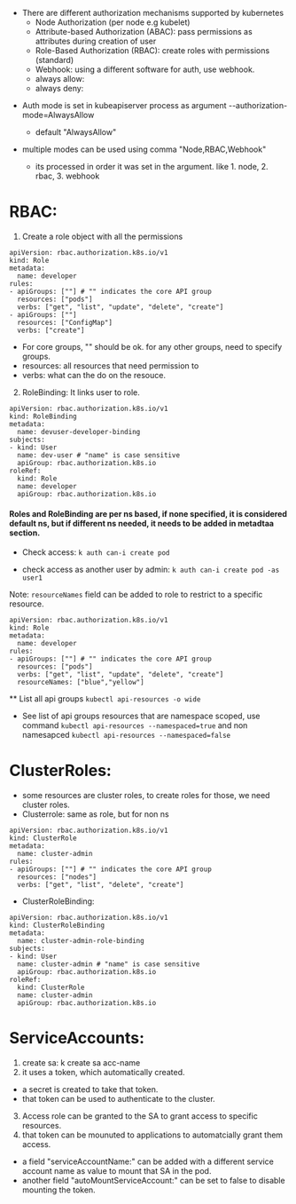 * There are different authorization mechanisms supported by kubernetes
    - Node Authorization (per node e.g kubelet)
    - Attribute-based Authorization (ABAC): pass permissions as attributes during creation of user
    - Role-Based Authorization (RBAC): create roles with permissions (standard)
    - Webhook: using a different software for auth, use webhook. 
    - always allow:
    - always deny:
    
- Auth mode is set in kubeapiserver process as argument --authorization-mode=AlwaysAllow
    - default "AlwaysAllow"
    
- multiple modes can be used using comma "Node,RBAC,Webhook"
    - its processed in order it was set in the argument. like 1. node, 2. rbac, 3. webhook


# RBAC:
1. Create a role object with all the permissions
```
apiVersion: rbac.authorization.k8s.io/v1
kind: Role
metadata:
  name: developer
rules:
- apiGroups: [""] # "" indicates the core API group
  resources: ["pods"]
  verbs: ["get", "list", "update", "delete", "create"]
- apiGroups: [""]
  resources: ["ConfigMap"]
  verbs: ["create"]
```
- For core groups, "" should be ok. for any other groups, need to specify groups. 
- resources: all resources that need permission to
- verbs: what can the do on the resouce. 

2. RoleBinding: It links user to role. 
```
apiVersion: rbac.authorization.k8s.io/v1
kind: RoleBinding
metadata:
  name: devuser-developer-binding
subjects:
- kind: User
  name: dev-user # "name" is case sensitive
  apiGroup: rbac.authorization.k8s.io
roleRef:
  kind: Role
  name: developer
  apiGroup: rbac.authorization.k8s.io
```

#### Roles and RoleBinding are per ns based, if none specified, it is considered default ns, but if different ns needed, it needs to be added in metadtaa section.

- Check access:
`k auth can-i create pod`
  
- check access as another user by admin:
`k auth can-i create pod -as user1`
  
Note: `resourceNames` field can be added to role to restrict to a specific resource.
```
apiVersion: rbac.authorization.k8s.io/v1
kind: Role
metadata:
  name: developer
rules:
- apiGroups: [""] # "" indicates the core API group
  resources: ["pods"]
  verbs: ["get", "list", "update", "delete", "create"]
  resourceNames: ["blue","yellow"]
```

** List all api groups
`kubectl api-resources -o wide`

- See list of api groups resources that are namespace scoped, use command
  `kubectl api-resources --namespaced=true`
and non namesapced
`kubectl api-resources --namespaced=false`

# ClusterRoles:
- some resources are cluster roles, to create roles for those, we need cluster roles. 
- Clusterrole: same as role, but for non ns
```
apiVersion: rbac.authorization.k8s.io/v1
kind: ClusterRole
metadata:
  name: cluster-admin
rules:
- apiGroups: [""] # "" indicates the core API group
  resources: ["nodes"]
  verbs: ["get", "list", "delete", "create"]
```

- ClusterRoleBinding: 
```
apiVersion: rbac.authorization.k8s.io/v1
kind: ClusterRoleBinding
metadata:
  name: cluster-admin-role-binding
subjects:
- kind: User
  name: cluster-admin # "name" is case sensitive
  apiGroup: rbac.authorization.k8s.io
roleRef:
  kind: ClusterRole
  name: cluster-admin
  apiGroup: rbac.authorization.k8s.io
```


# ServiceAccounts:
1. create sa:
k create sa acc-name
2. it uses a token, which automatically created. 
- a secret is created to take that token. 
- that token can be used to authenticate to the cluster. 
3. Access role can be granted to the SA to grant access to specific resources. 
4. that token can be mounuted to applications to automatcially grant them access. 

* a field "serviceAccountName:" can be added with a different service account name as value to mount that SA in the pod.
* another field "autoMountServiceAccount:" can be set to false to disable mounting the token.

